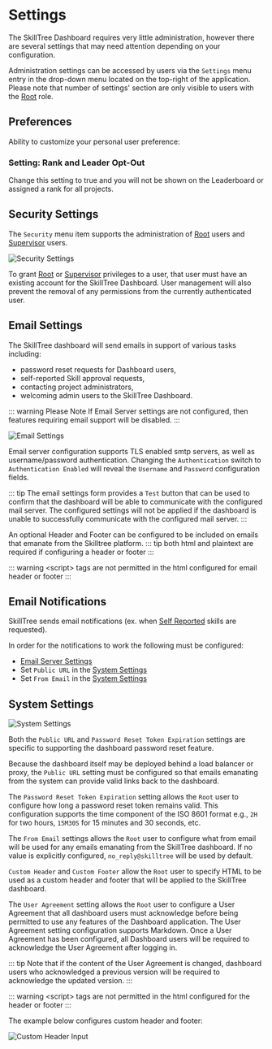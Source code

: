 # Settings

The SkillTree Dashboard requires very little administration, however there are several settings that may need attention depending on your configuration.

Administration settings can be accessed by users via the ```Settings``` menu entry in the drop-down menu located on the top-right of the application.
Please note that number of settings' section are only visible to users with the [Root](/dashboard/user-guide/users.html#root) role. 

## Preferences
Ability to customize your personal user preference:

### Setting: Rank and Leader Opt-Out

Change this setting to true and you will not be shown on the Leaderboard or assigned a rank for all projects. 


## Security Settings <requires-role role="Root" />

The ```Security``` menu item supports the administration of [Root](/dashboard/user-guide/users.html#root) users and [Supervisor](/dashboard/user-guide/users.html#supervisor) users.

![Security Settings](../../screenshots/admin/page-settings-security.png)


To grant [Root](/dashboard/user-guide/users.html#root) or [Supervisor](/dashboard/user-guide/users.html#supervisor) privileges to a user, that user must have an existing account for the SkillTree Dashboard. User management will also prevent the removal of any permissions from the currently authenticated user.  

## Email Settings <requires-role role="Root" />

The SkillTree dashboard will send emails in support of various tasks including: 
- password reset requests for Dashboard users,
- self-reported Skill approval requests,
- contacting project administrators,
- welcoming admin users to the SkillTree Dashboard. 

::: warning Please Note
If Email Server settings are not configured, then features requiring email support will be disabled.
:::

![Email Settings](../../screenshots/admin/page-settings-email.png)

Email server configuration supports TLS enabled smtp servers, as well as username/password authentication. Changing the ```Authentication``` switch to ```Authentication Enabled``` will reveal the ```Username``` and ```Password``` configuration fields.

::: tip
The email settings form provides a ```Test``` button that can be used to confirm that the dashboard will be able to communicate with the configured mail server. The configured settings will not be applied if the dashboard is unable to successfully communicate with the configured mail server.
:::

An optional Header and Footer can be configured to be included on emails that emanate from the Skilltree platform. 
::: tip
both html and plaintext are required if configuring a header or footer
:::

::: warning
&lt;script&gt; tags are not permitted in the html configured for email header or footer
:::

## Email Notifications
SkillTree sends email notifications (ex. when [Self Reported](/dashboard/user-guide/self-reporting.htm) skills are requested). 

In order for the notifications to work the following must be configured: 
- [Email Server Settings](/dashboard/user-guide/settings.html#email-settings)
- Set ``Public URL`` in the [System Settings](/dashboard/user-guide/settings.html#system-settings)
- Set ``From Email`` in the [System Settings](/dashboard/user-guide/settings.html#system-settings)

## System Settings <requires-role role="Root" />

![System Settings](../../screenshots/admin/page-settings-system.png)

Both the ```Public URL``` and ```Password Reset Token Expiration``` settings are specific to supporting the dashboard password reset feature.

Because the dashboard itself may be deployed behind a load balancer or proxy, the ```Public URL``` setting must be configured so that emails emanating from the system can provide valid links back to the dashboard.

The ```Password Reset Token Expiration``` setting allows the ```Root``` user to configure how long a password reset token remains valid. This configuration supports the time component of the ISO 8601 format e.g., ```2H``` for two hours, ```15M30S``` for 15 minutes and 30 seconds, etc.

The ```From Email``` settings allows the ```Root``` user to configure what from email will be used for any emails emanating from the SkillTree dashboard. If no value is explicitly configured, ```no_reply@skilltree``` will be used by default.

``Custom Header`` and ```Custom Footer``` allow the ```Root``` user to specify HTML to be used as a custom header and footer that will be applied to the SkillTree dashboard.

The ```User Agreement``` setting allows the ```Root``` user to configure a User Agreement that all dashboard users must acknowledge before being permitted to use any features of the Dashboard application. The User Agreement setting configuration supports Markdown.
Once a User Agreement has been configured, all Dashboard users will be required to acknowledge the User Agreement after logging in. 

::: tip
Note that if the content of the User Agreement is changed, dashboard users who acknowledged a previous version will be required to acknowledge the updated version.
::: 


::: warning
&lt;script&gt; tags are not permitted in the html configured for the header or footer
:::

The example below configures custom header and footer: 

![Custom Header Input](../../screenshots/admin/page-custom-headerAndFooter.png)


